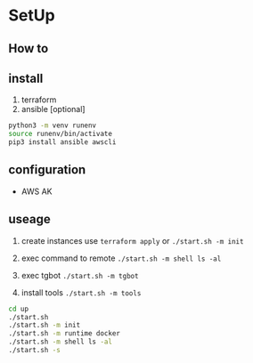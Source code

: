 # SetUp

## How to

## install
1. terraform
2. ansible [optional]

```bash
python3 -m venv runenv
source runenv/bin/activate
pip3 install ansible awscli
```

## configuration
* AWS AK

## useage
1. create instances
use `terraform apply` or `./start.sh -m init`

2. exec command to remote
`./start.sh -m shell ls -al`

3. exec tgbot
`./start.sh -m tgbot`

4. install tools
`./start.sh -m tools `

```bash
cd up
./start.sh
./start.sh -m init
./start.sh -m runtime docker
./start.sh -m shell ls -al
./start.sh -s
```
